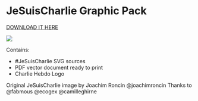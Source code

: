 # JeSuisCharlie Graphic Pack

[DOWNLOAD IT HERE](https://github.com/raphaelbastide/jesuischarlie-graphic-pack/archive/master.zip)

<a href="https://github.com/raphaelbastide/jesuischarlie-graphic-pack/archive/master.zip"><img src="https://rawgit.com/raphaelbastide/jesuischarlie-graphic-pack/master/jesuischarlie.svg"></a>

Contains:
- #JeSuisCharlie SVG sources
- PDF vector document ready to print
- Charlie Hebdo Logo

Original JeSuisCharlie image by Joachim Roncin @joachimroncin
Thanks to @fabmous @ecogex @camilleghirne
